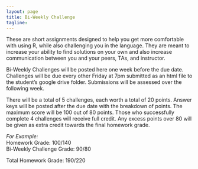 ```yaml
---
layout: page
title: Bi-Weekly Challenge
tagline:
---
```


These are short assignments designed to help you get more comfortable with using R, while also challenging you in the language. They are meant to increase your ability to find solutions on your own and also increase communication between you and your peers, TAs, and instructor.

Bi-Weekly Challenges will be posted here one week before the due date. Challenges will be due every other Friday at 7pm submitted as an html file to the student’s google drive folder. Submissions will be assessed over the following week.

There will be a total of 5 challenges, each worth a total of 20 points. Answer keys will be posted after the due date with the breakdown of points. The maximum score will be 100 out of 80 points. Those who successfully complete 4 challenges will receive full credit. Any excess points over 80 will be given as extra credit towards the final homework grade.

_For Example:_  
Homework Grade: 100/140  
Bi-Weekly Challenge Grade: 90/80  

Total Homework Grade: 190/220
